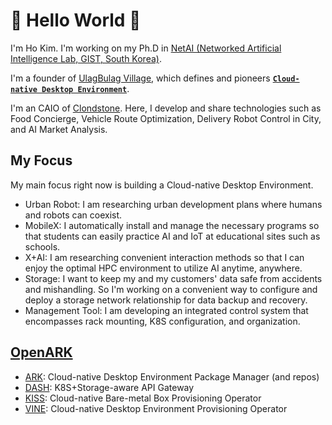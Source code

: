 # 💖 Hello World 🤭

I'm Ho Kim.
I'm working on my Ph.D in [NetAI (Networked Artificial Intelligence Lab, GIST, South Korea)](https://netai.smartx.kr/).

I'm a founder of [UlagBulag Village](https://ulagbulag.io/), which defines and pioneers **[`Cloud-native Desktop Environment`](https://github.com/ulagbulag/OpenARK)**.

I'm an CAIO of [Clondstone](https://cloudstone.ai/). Here, I develop and share technologies such as Food Concierge, Vehicle Route Optimization, Delivery Robot Control in City, and AI Market Analysis.

## My Focus

My main focus right now is building a Cloud-native Desktop Environment.

* Urban Robot: I am researching urban development plans where humans and robots can coexist.
* MobileX: I automatically install and manage the necessary programs so that students can easily practice AI and IoT at educational sites such as schools.
* X+AI: I am researching convenient interaction methods so that I can enjoy the optimal HPC environment to utilize AI anytime, anywhere.
* Storage: I want to keep my and my customers' data safe from accidents and mishandling. So I'm working on a convenient way to configure and deploy a storage network relationship for data backup and recovery.
* Management Tool: I am developing an integrated control system that encompasses rack mounting, K8S configuration, and organization.

## [OpenARK](https://github.com/ulagbulag/OpenARK)

* [ARK](https://github.com/ulagbulag/OpenARK/tree/master/ark): Cloud-native Desktop Environment Package Manager (and repos)
* [DASH](https://github.com/ulagbulag/OpenARK/tree/master/dash): K8S+Storage-aware API Gateway
* [KISS](https://github.com/ulagbulag/OpenARK/tree/master/kiss): Cloud-native Bare-metal Box Provisioning Operator
* [VINE](https://github.com/ulagbulag/OpenARK/tree/master/vine): Cloud-native Desktop Environment Provisioning Operator
